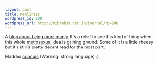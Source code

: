 ```yaml
--- 
layout: post
title: Manliness
wordpress_id: 200
wordpress_url: http://nibrahim.net.in/journal/?p=200
---
```

A <a href="http://artofmanliness.com/">blog about being more manly</a>. It's a relief to see this kind of thing when this whole <a href="http://en.wikipedia.org/wiki/Metrosexual">metrosexual</a> idea is gaining ground. Some of it is a little cheesy but it's still a pretty decent read for the most part. 

Maddox <a href="http://www.thebestpageintheuniverse.net/c.cgi?u=real_men">concurs</a> (Warning: strong language) :)
